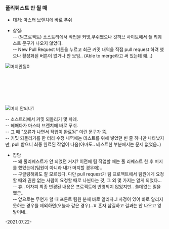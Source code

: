 ### 풀리퀘스트 안 될 때

- 대처: 마스터 브랜치에 바로 푸쉬

- 삽질:  
-- (팀프로젝트) 소스트리에서 작업을 커밋,푸쉬했으나 깃허브 사이트에서 풀 리퀘스트 문구가 나오지 않았다.  
-- New Pull Request 버튼을 누르고 최근 커밋 내역을 직접 pull request 하려 했으나 활성화된 버튼이 없거나 안 보임.. (Able to merge라고 써 있는데 왜...)    

![머지안됨0](https://user-images.githubusercontent.com/60069112/126636805-365132b5-bee5-4973-a36d-d7aacc08c69a.png)

<br />
<br /><br /><br /><br />

![머지 안되나1](https://user-images.githubusercontent.com/60069112/126636222-9a05426c-34d5-4e46-a7bf-f0e4499b6438.png)


-- 소스트리에서 커밋 되돌리기 몇 차례.  
-- 헤매다가 마스터 브랜치에 바로 푸쉬.  
-- 그 때 "오류가 나면서 작업이 완료됨" 이런 문구가 뜸.  
-- 커밋 되돌리기를 한 터라 수정 내역에는 테스트를 위해 넣었던 빈 줄 하나만 나타났지만, pull 받으니 최종 완료된 작업이 나옴(아마도.. 테스트한 부분에서는 문제 없었음..)  

- 잡담  
-- 왜 풀리퀘스트가 안 되었던 거지? 이전에 팀 작업할 때는 풀 리퀘스트 한 후 머지를 했었는데(팀원이 아니라 내가 머지할 경우에)..  
-- 구글링해봐도 잘 모르겠다. 다만 pull request가 팀 프로젝트에서 팀원에게 요청할 때와 권한 없는 사람이 요청할 때로 나뉜다는 것, 그 외 몇 가지는 알게 되었다...    
-- 휴.. 어차피 최종 변경된 내용은 프로젝트에 반영되지 않았지만.. 쓸데없는 일을 했군..  
-- 앞으로는 무언가 할 때 프론트 팀원 분께 바로 알리자..! 사정이 있어 바로 알리지 못하는 경우를 제외하면(오늘과 같은 경우)..ㅎ 혼자 삽질하고 결과는 안 나오고 엉망이네..  

-2021.07.22- 
